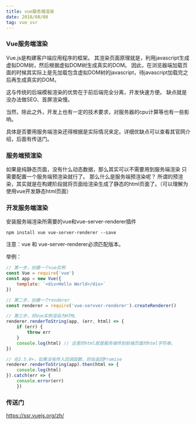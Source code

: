 ```yaml
---
title: vue服务端渲染
date: 2018/08/08
tag: vue ssr
---
```


### Vue服务端渲染
Vue.js是构建客户端应用程序的框架。
其渲染页面原理就是，利用javascript生成虚拟DOM树，然后根据虚拟DOM树生成真实的DOM。
因此，在浏览器端加载页面的时候其实际上是先加载包含虚拟DOM树的javascript，待javascript加载完之后再生成真实的DOM。

这与传统的后端模板渲染的优势在于前后端完全分离，开发快速方便。
缺点就是没办法做SEO、首屏渲染慢。

当然，除此之外，开发上也有一定的技术要求，对服务器的cpu计算等也有一些影响。

具体是否要用服务端渲染还得根据是实际情况来定。详细优缺点可以查看其官网介绍，后面有传送门。


### 服务端预渲染
如果是纯静态页面，没有什么动态数据，那么其实可以不需要用到服务端渲染
只需要配置一个服务端预渲染就行了。
那么什么是服务端预渲染呢？
所谓的预渲染，其实就是在构建阶段就将页面给渲染生成了静态的html页面了。（可以理解为使用vue开发静态html页面）

### 开发服务端渲染

安装服务端渲染所需要的vue和vue-server-renderer插件
```shell
npm install vue vue-server-renderer --save
```
注意：vue 和 vue-server-renderer必须匹配版本。

举例：
```javascript
// 第一步，创建一个vue实例
const Vue = require('vue')
const app = new Vue({
	template: `<div>Hello World</div>`
})

// 第二步，创建一个renderer
const renderer = require('vue-servver-renderer').createRenderer()

// 第三步，将Vue实例渲染为HTML
renderer.renderToString(app, (err, html) => {
	if (err) {
		throw err
	}
	console.log(html) // 这里的html就是服务端传到前端页面的html字符串。
})

// 在2.5.0+，如果没有传入回调函数，则会返回Promise
renderer.renderToString(app).then(html => {
	console.log(html)
}).catch(err => {
	console.error(err)
	})
```






### 传送门
https://ssr.vuejs.org/zh/

















